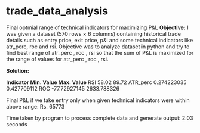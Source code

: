 # trade_data_analysis
Final optmial range of technical indicators for maximizing P&amp;L
**Objective:** I was given a dataset (570 rows × 6 columns) containing historical trade details such as entry price, exit price, p&l and some technical indicators like atr_perc, roc and rsi. Objective was to analyze dataset in python and  try to find best range of atr_perc , roc , rsi  so that the sum of P&L is maximized for the range of values for atr_perc , roc , rsi.

**Solution:**

**Indicator	Min. Value	  Max. Value**
RSI 		    58.02 		    89.72
ATR_perc	  0.274223035   0.427709112
ROC		      -77.72927145  2633.788326

Final P&L if we take entry only when given technical indicators were within above range: Rs. 65773

Time taken by program to process complete data and generate output: 2.03 seconds
